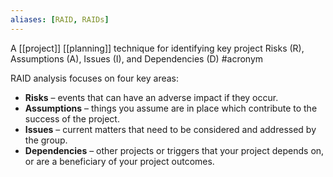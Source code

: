 ```yaml
---
aliases: [RAID, RAIDs]
---
```


A [[project]] [[planning]] technique for identifying key project Risks (R), Assumptions (A), Issues (I), and Dependencies (D) #acronym 

RAID analysis focuses on four key areas:

-   **Risks** – events that can have an adverse impact if they occur.
-   **Assumptions** – things you assume are in place which contribute to the success of the project.
-   **Issues** – current matters that need to be considered and addressed by the group.
-   **Dependencies** – other projects or triggers that your project depends on, or are a beneficiary of your project outcomes.